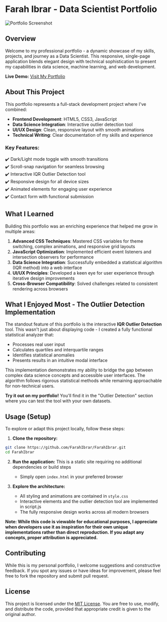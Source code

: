 # Farah Ibrar - Data Scientist Portfolio 

![Portfolio Screenshot](https://github.com/FarahIbrar/FarahIbrar/blob/main/gifs/portfolio-preview.gif)

## Overview

Welcome to my professional portfolio - a dynamic showcase of my skills, projects, and journey as a Data Scientist. This responsive, single-page application blends elegant design with technical sophistication to present my capabilities in data science, machine learning, and web development.

**Live Demo:** [Visit My Portfolio](https://farahibrar.github.io)

## About This Project

This portfolio represents a full-stack development project where I've combined:

- **Frontend Development**: HTML5, CSS3, JavaScript
- **Data Science Integration**: Interactive outlier detection tool
- **UI/UX Design**: Clean, responsive layout with smooth animations
- **Technical Writing**: Clear documentation of my skills and experience

### Key Features:

✔️ Dark/Light mode toggle with smooth transitions  
✔️ Scroll-snap navigation for seamless browsing  
✔️ Interactive IQR Outlier Detection tool  
✔️ Responsive design for all device sizes  
✔️ Animated elements for engaging user experience  
✔️ Contact form with functional submission  

## What I Learned

Building this portfolio was an enriching experience that helped me grow in multiple areas:

1. **Advanced CSS Techniques**: Mastered CSS variables for theme switching, complex animations, and responsive grid layouts
2. **JavaScript Optimization**: Implemented efficient event listeners and intersection observers for performance
3. **Data Science Integration**: Successfully embedded a statistical algorithm (IQR method) into a web interface
4. **UI/UX Principles**: Developed a keen eye for user experience through iterative design improvements
5. **Cross-Browser Compatibility**: Solved challenges related to consistent rendering across browsers

## What I Enjoyed Most - The Outlier Detection Implementation

The standout feature of this portfolio is the interactive **IQR Outlier Detection** tool. This wasn't just about displaying code - I created a fully functional statistical analyzer that:

- Processes real user input
- Calculates quartiles and interquartile ranges
- Identifies statistical anomalies
- Presents results in an intuitive modal interface

This implementation demonstrates my ability to bridge the gap between complex data science concepts and accessible user interfaces. The algorithm follows rigorous statistical methods while remaining approachable for non-technical users.

**Try it out on my portfolio!** You'll find it in the "Outlier Detection" section where you can test the tool with your own datasets.

## Usage (Setup)

To explore or adapt this project locally, follow these steps:

1. **Clone the repository:**
```bash
git clone https://github.com/FarahIbrar/FarahIbrar.git
cd FarahIbrar
```

2. **Run the application:**
   This is a static site requiring no additional dependencies or build steps
   - Simply open ```index.html``` in your preferred browser

3. **Explore the architecture:**
   - All styling and animations are contained in ```style.css```
   - Interactive elements and the outlier detection tool are implemented in script.js
   - The fully responsive design works across all modern browsers

**Note: While this code is viewable for educational purposes, I appreciate when developers use it as inspiration for their own unique implementations rather than direct reproduction. If you adapt any concepts, proper attribution is appreciated.**

## Contributing
While this is my personal portfolio, I welcome suggestions and constructive feedback. If you spot any issues or have ideas for improvement, please feel free to fork the repository and submit pull request.

## License
This project is licensed under the [MIT License](LICENSE). You are free to use, modify, and distribute the code, provided that appropriate credit is given to the original author.
